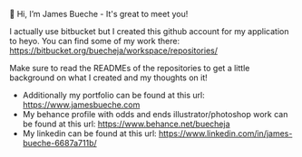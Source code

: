 👋 Hi, I’m James Bueche - It's great to meet you!

I actually use bitbucket but I created this github account for my application to heyo. You can find some of my work there:
https://bitbucket.org/buecheja/workspace/repositories/

Make sure to read the READMEs of the repositories to get a little background on what I created and my thoughts on it!

- Additionally my portfolio can be found at this url: https://www.jamesbueche.com
- My behance profile with odds and ends illustrator/photoshop work can be found at this url: https://www.behance.net/buecheja
- My linkedin can be found at this url: https://www.linkedin.com/in/james-bueche-6687a711b/



<!---
jamesbueche/jamesbueche is a ✨ special ✨ repository because its `README.md` (this file) appears on your GitHub profile.
You can click the Preview link to take a look at your changes.
--->
